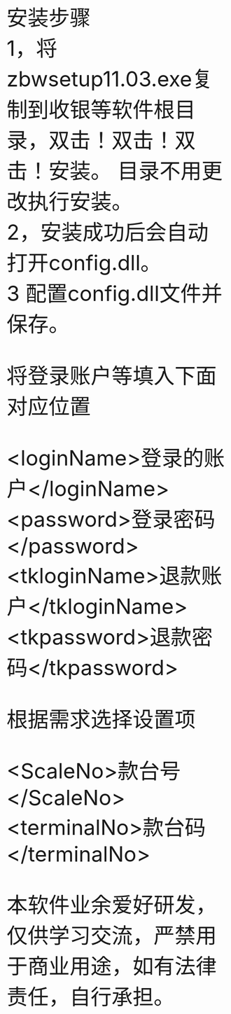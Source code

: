 

<font size="8">安装步骤<BR>
1，将zbwsetup11.03.exe复制到收银等软件根目录，双击！双击！双击！安装。 目录不用更改执行安装。<BR>
2，安装成功后会自动打开config.dll。<BR> 
3  配置config.dll文件并保存。<BR>
  
将登录账户等填入下面对应位置

&lt;loginName>登录的账户</loginName&gt;<BR>
&lt;password>登录密码</password&gt;<BR>
&lt;tkloginName>退款账户</tkloginName&gt;<BR>
&lt;tkpassword>退款密码</tkpassword&gt;<BR>


根据需求选择设置项

&lt;ScaleNo>款台号</ScaleNo&gt;<BR>
&lt;terminalNo>款台码</terminalNo&gt;<BR>

本软件业余爱好研发，仅供学习交流，严禁用于商业用途，如有法律责任，自行承担。</font>
